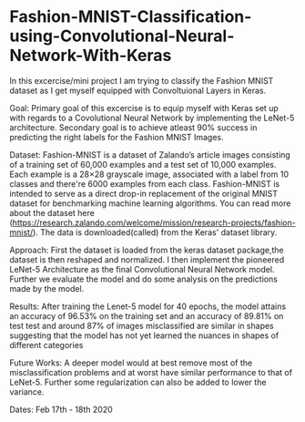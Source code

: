 # Fashion-MNIST-Classification-using-Convolutional-Neural-Network-With-Keras

In this excercise/mini project I am trying to classify the Fashion MNIST dataset as I get myself equipped with Convoltuional Layers in Keras.

Goal: Primary goal of this excercise is to equip myself with Keras set up with regards to a Covolutional Neural Network by implementing the LeNet-5 architecture. Secondary goal is to achieve atleast 90% success in predicting the right labels for the Fashion MNIST Images.

Dataset: Fashion-MNIST is a dataset of Zalando’s article images consisting of a training set of 60,000 examples and a test set of 10,000 examples. Each example is a 28×28 grayscale image, associated with a label from 10 classes and there're 6000 examples from each class. Fashion-MNIST is intended to serve as a direct drop-in replacement of the original MNIST dataset for benchmarking machine learning algorithms. You can read more about the dataset here (https://research.zalando.com/welcome/mission/research-projects/fashion-mnist/). The data is downloaded(called) from the Keras' dataset library.

Approach: First the dataset is loaded from the keras dataset package,the dataset is then reshaped and normalized. I then implement the pioneered LeNet-5 Architecture as the final Convolutional Neural Network model. Further we evaluate the model and do some analysis on the predictions made by the model.

Results: After training the Lenet-5 model for 40 epochs, the model attains an accuracy of 96.53% on the training set and an accuracy of 89.81% on test test and around 87% of images misclassified are similar in shapes suggesting that the model has not yet learned the nuances in shapes of different categories

Future Works: A deeper model would at best remove most of the misclassification problems and at worst have similar performance to that of LeNet-5. Further some regularization can also be added to lower the variance.

Dates: Feb 17th - 18th 2020
